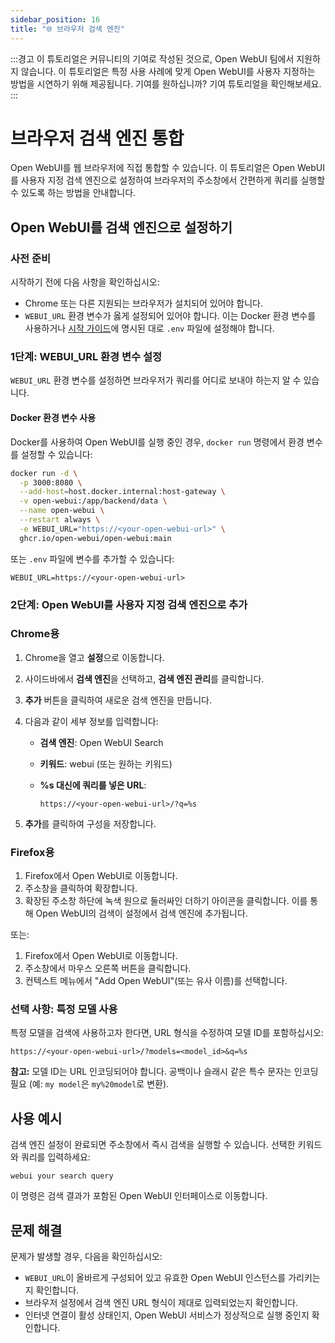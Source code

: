```yaml
---
sidebar_position: 16
title: "🌐 브라우저 검색 엔진"
---
```


:::경고
이 튜토리얼은 커뮤니티의 기여로 작성된 것으로, Open WebUI 팀에서 지원하지 않습니다. 이 튜토리얼은 특정 사용 사례에 맞게 Open WebUI를 사용자 지정하는 방법을 시연하기 위해 제공됩니다. 기여를 원하십니까? 기여 튜토리얼을 확인해보세요.
:::

# 브라우저 검색 엔진 통합

Open WebUI를 웹 브라우저에 직접 통합할 수 있습니다. 이 튜토리얼은 Open WebUI를 사용자 지정 검색 엔진으로 설정하여 브라우저의 주소창에서 간편하게 쿼리를 실행할 수 있도록 하는 방법을 안내합니다.

## Open WebUI를 검색 엔진으로 설정하기

### 사전 준비

시작하기 전에 다음 사항을 확인하십시오:

- Chrome 또는 다른 지원되는 브라우저가 설치되어 있어야 합니다.
- `WEBUI_URL` 환경 변수가 옳게 설정되어 있어야 합니다. 이는 Docker 환경 변수를 사용하거나 [시작 가이드](/getting-started/env-configuration)에 명시된 대로 `.env` 파일에 설정해야 합니다.

### 1단계: WEBUI_URL 환경 변수 설정

`WEBUI_URL` 환경 변수를 설정하면 브라우저가 쿼리를 어디로 보내야 하는지 알 수 있습니다.

#### Docker 환경 변수 사용

Docker를 사용하여 Open WebUI를 실행 중인 경우, `docker run` 명령에서 환경 변수를 설정할 수 있습니다:

```bash
docker run -d \
  -p 3000:8080 \
  --add-host=host.docker.internal:host-gateway \
  -v open-webui:/app/backend/data \
  --name open-webui \
  --restart always \
  -e WEBUI_URL="https://<your-open-webui-url>" \
  ghcr.io/open-webui/open-webui:main
```

또는 `.env` 파일에 변수를 추가할 수 있습니다:

```plaintext
WEBUI_URL=https://<your-open-webui-url>
```

### 2단계: Open WebUI를 사용자 지정 검색 엔진으로 추가

### Chrome용

1. Chrome을 열고 **설정**으로 이동합니다.
2. 사이드바에서 **검색 엔진**을 선택하고, **검색 엔진 관리**를 클릭합니다.
3. **추가** 버튼을 클릭하여 새로운 검색 엔진을 만듭니다.
4. 다음과 같이 세부 정보를 입력합니다:
    - **검색 엔진**: Open WebUI Search
    - **키워드**: webui (또는 원하는 키워드)
    - **%s 대신에 쿼리를 넣은 URL**:

      ```
      https://<your-open-webui-url>/?q=%s
      ```

5. **추가**를 클릭하여 구성을 저장합니다.

### Firefox용

1. Firefox에서 Open WebUI로 이동합니다.
2. 주소창을 클릭하여 확장합니다.
3. 확장된 주소창 하단에 녹색 원으로 둘러싸인 더하기 아이콘을 클릭합니다. 이를 통해 Open WebUI의 검색이 설정에서 검색 엔진에 추가됩니다.

또는:

1. Firefox에서 Open WebUI로 이동합니다.
2. 주소창에서 마우스 오른쪽 버튼을 클릭합니다.
3. 컨텍스트 메뉴에서 "Add Open WebUI"(또는 유사 이름)를 선택합니다.

### 선택 사항: 특정 모델 사용

특정 모델을 검색에 사용하고자 한다면, URL 형식을 수정하여 모델 ID를 포함하십시오:

```
https://<your-open-webui-url>/?models=<model_id>&q=%s
```

**참고:** 모델 ID는 URL 인코딩되어야 합니다. 공백이나 슬래시 같은 특수 문자는 인코딩 필요 (예: `my model`은 `my%20model`로 변환).

## 사용 예시

검색 엔진 설정이 완료되면 주소창에서 즉시 검색을 실행할 수 있습니다. 선택한 키워드와 쿼리를 입력하세요:

```
webui your search query
```

이 명령은 검색 결과가 포함된 Open WebUI 인터페이스로 이동합니다.

## 문제 해결

문제가 발생할 경우, 다음을 확인하십시오:

- `WEBUI_URL`이 올바르게 구성되어 있고 유효한 Open WebUI 인스턴스를 가리키는지 확인합니다.
- 브라우저 설정에서 검색 엔진 URL 형식이 제대로 입력되었는지 확인합니다.
- 인터넷 연결이 활성 상태인지, Open WebUI 서비스가 정상적으로 실행 중인지 확인합니다.
